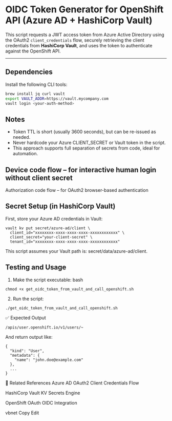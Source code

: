 # OIDC Token Generator for OpenShift API (Azure AD + HashiCorp Vault)

This script requests a JWT access token from Azure Active Directory using the OAuth2 `client_credentials` flow, securely retrieving the client credentials from **HashiCorp Vault**, and uses the token to authenticate against the OpenShift API.

---

## Dependencies

Install the following CLI tools:

```bash
brew install jq curl vault
export VAULT_ADDR=https://vault.mycompany.com
vault login <your-auth-method>
```
## Notes
* Token TTL is short (usually 3600 seconds), but can be re-issued as needed.
* Never hardcode your Azure CLIENT_SECRET or Vault token in the script.
* This approach supports full separation of secrets from code, ideal for automation.

## Device code flow – for interactive human login without client secret

Authorization code flow – for OAuth2 browser-based authentication

## Secret Setup (in HashiCorp Vault)
First, store your Azure AD credentials in Vault:

```
vault kv put secret/azure-ad/client \
  client_id="xxxxxxxx-xxxx-xxxx-xxxx-xxxxxxxxxxxx" \
  client_secret="your-client-secret" \
  tenant_id="xxxxxxxx-xxxx-xxxx-xxxx-xxxxxxxxxxxx"
```
This script assumes your Vault path is: secret/data/azure-ad/client.

## Testing and Usage
1. Make the script executable:
bash
```
chmod +x get_oidc_token_from_vault_and_call_openshift.sh
```
2. Run the script:
```
./get_oidc_token_from_vault_and_call_openshift.sh
```
✅ Expected Output
```
/apis/user.openshift.io/v1/users/~
```
And return output like:

```
{
  "kind": "User",
  "metadata": {
    "name": "john.doe@example.com"
  },
  ...
}
```
📎 Related References
Azure AD OAuth2 Client Credentials Flow

HashiCorp Vault KV Secrets Engine

OpenShift OAuth OIDC Integration

vbnet
Copy
Edit

